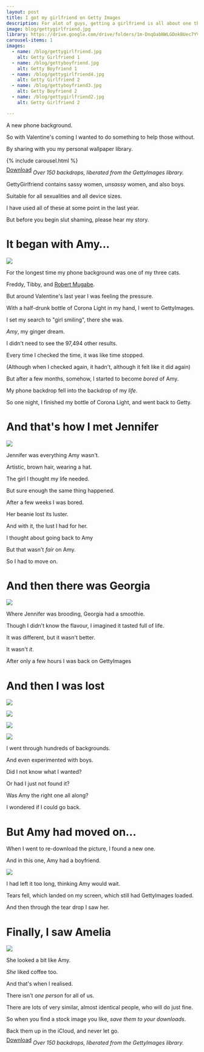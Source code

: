 ```yaml
---
layout: post
title: I got my girlfriend on Getty Images
description: For alot of guys, getting a girlfriend is all about one thing.
image: blog/gettygirlfriend.jpg
library: https://drive.google.com/drive/folders/1m-DnqOabNWLGDokBUec7YVOAhRwpiBYd?usp=sharing
carousel-items: 1
images:
  - name: /blog/gettygirlfriend.jpg
    alt: Getty Girlfriend 1
  - name: /blog/gettyboyfriend.jpg
    alt: Getty Boyfriend 1
  - name: /blog/gettygirlfriend4.jpg
    alt: Getty Girlfriend 2
  - name: /blog/gettyboyfriend3.jpg
    alt: Getty Boyfriend 2
  - name: /blog/gettygirlfriend2.jpg
    alt: Getty Girlfriend 2

---
```


<style>
.button {
  position: relative;
  bottom: 0.5em;
}
</style>


A new phone background.

So with Valentine's coming I wanted to do something to help those without.

By sharing with you my personal wallpaper library.

{% include carousel.html %}

<a href="{{ page.library }}" class="button">Download</a> *Over 150 backdrops, liberated from the GettyImages library.*

GettyGirlfriend contains sassy women, *unsassy* women, and also boys.

Suitable for all sexualities and all device sizes.

I have used all of these at some point in the last year.

But before you begin slut shaming, please hear my story.

# It began with Amy…

![](/blog/getty.jpg)

For the longest time my phone background was one of my three cats.

Freddy, Tibby, and [Robert Mugabe](/blog/not-all-cats/).

But around Valentine's last year I was feeling the pressure.

With a half-drunk bottle of Corona Light in my hand, I went to GettyImages.

I set my search to "girl smiling", there she was.

*Amy*, my ginger dream.

I didn't need to see the 97,494 other results.

Every time I checked the time, it was like time stopped.

(Although when I checked again, it hadn't, although it felt like it did again)

But after a few months, somehow, I started to become *bored* of Amy.

My phone backdrop fell into the backdrop of my *life*.

So one night, I finished my bottle of Corona Light, and went back to Getty.

# And that's how I met Jennifer

![](/blog/getty-2.jpg)

Jennifer was everything Amy wasn't.

Artistic, brown hair, wearing a hat.

The girl I thought my life needed.

But sure enough the same thing happened.

After a few weeks I was bored.

Her beanie lost its luster.

And with it, the lust I had for her.

I thought about going back to Amy

But that wasn't *fair* on Amy.

So I had to move on.

# And then there was Georgia

![](/blog/getty-3.jpg)

Where Jennifer was brooding, Georgia had a smoothie.

Though I didn't know the flavour, I imagined it tasted full of life.

It was different, but it wasn't better.

It wasn't *it*.

After only a few hours I was back on GettyImages

# And then I was lost

![](/blog/getty-7.jpg)

![](/blog/getty-6.jpg)

![](/blog/getty-5.jpg)

![](/blog/getty-4.jpg)

I went through hundreds of backgrounds.

And even experimented with boys.

Did I not know what I wanted?

Or had I just not found it?

Was Amy the right one all along?

I wondered if I could go back.

# But Amy had moved on…

When I went to re-download the picture, I found a new one.

And in this one, Amy had a boyfriend.

![](/blog/getty-10.jpg)


I had left it too long, thinking Amy would wait.

Tears fell, which landed on my screen, which still had GettyImages loaded.

And then through the tear drop I saw her.

# Finally, I saw Amelia
![](/blog/getty-9.jpg)


She looked a bit like Amy.

*She* liked coffee too.

And that's when I realised.

There isn't *one person* for all of us.

There are lots of very similar, almost identical people, who will do just fine.

So when you find a stock image you like, *save them to your downloads*.

Back them up in the iCloud, and never let go.

<a href="{{ page.library }}" class="button">Download</a> *Over 150 backdrops, liberated from the GettyImages library.*
